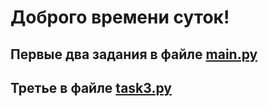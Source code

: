 # Доброго времени суток!
## Первые два задания в файле [main.py](main.py)
## Третье в файле [task3.py](task3.py)
